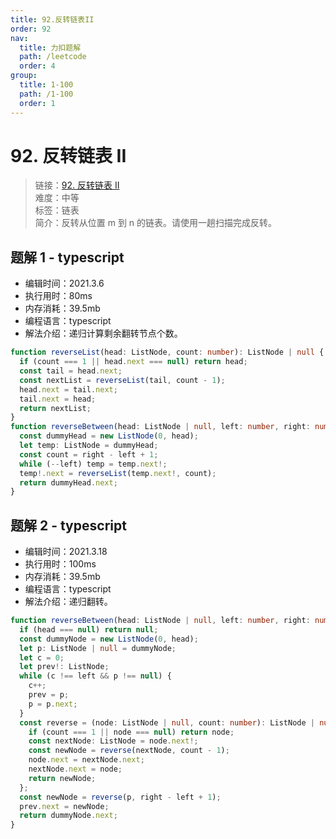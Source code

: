 ```yaml
---
title: 92.反转链表II
order: 92
nav:
  title: 力扣题解
  path: /leetcode
  order: 4
group:
  title: 1-100
  path: /1-100
  order: 1
---
```


# 92. 反转链表 II

> 链接：[92. 反转链表 II](https://leetcode-cn.com/problems/reverse-linked-list-ii/)  
> 难度：中等  
> 标签：链表  
> 简介：反转从位置 m 到 n 的链表。请使用一趟扫描完成反转。

## 题解 1 - typescript

- 编辑时间：2021.3.6
- 执行用时：80ms
- 内存消耗：39.5mb
- 编程语言：typescript
- 解法介绍：递归计算剩余翻转节点个数。

```typescript
function reverseList(head: ListNode, count: number): ListNode | null {
  if (count === 1 || head.next === null) return head;
  const tail = head.next;
  const nextList = reverseList(tail, count - 1);
  head.next = tail.next;
  tail.next = head;
  return nextList;
}
function reverseBetween(head: ListNode | null, left: number, right: number): ListNode | null {
  const dummyHead = new ListNode(0, head);
  let temp: ListNode = dummyHead;
  const count = right - left + 1;
  while (--left) temp = temp.next!;
  temp!.next = reverseList(temp.next!, count);
  return dummyHead.next;
}
```

## 题解 2 - typescript

- 编辑时间：2021.3.18
- 执行用时：100ms
- 内存消耗：39.5mb
- 编程语言：typescript
- 解法介绍：递归翻转。

```typescript
function reverseBetween(head: ListNode | null, left: number, right: number): ListNode | null {
  if (head === null) return null;
  const dummyNode = new ListNode(0, head);
  let p: ListNode | null = dummyNode;
  let c = 0;
  let prev!: ListNode;
  while (c !== left && p !== null) {
    c++;
    prev = p;
    p = p.next;
  }
  const reverse = (node: ListNode | null, count: number): ListNode | null => {
    if (count === 1 || node === null) return node;
    const nextNode: ListNode = node.next!;
    const newNode = reverse(nextNode, count - 1);
    node.next = nextNode.next;
    nextNode.next = node;
    return newNode;
  };
  const newNode = reverse(p, right - left + 1);
  prev.next = newNode;
  return dummyNode.next;
}
```
